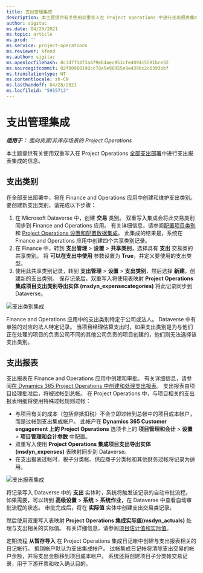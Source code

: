 ```yaml
---
title: 支出管理集成
description: 本主题提供有关使用双重写入在 Project Operations 中进行支出报表集成的信息。
author: sigitac
ms.date: 04/28/2021
ms.topic: article
ms.prod: ''
ms.service: project-operations
ms.reviewer: kfend
ms.author: sigitac
ms.openlocfilehash: 8c347f14f3a479eb4aec951cfe4094c5581bce32
ms.sourcegitcommit: 02f00960198cc78a5e96955a9e4390c2c6393bbf
ms.translationtype: HT
ms.contentlocale: zh-CN
ms.lasthandoff: 04/28/2021
ms.locfileid: "5955713"
---
```

# <a name="expense-management-integration"></a>支出管理集成

_**适用于：** 面向资源/非库存场景的 Project Operations_

本主题提供有关使用双重写入在 Project Operations [全部支出部署](../expense/expense-overview.md)中进行支出报表集成的信息。

## <a name="expense-categories"></a>支出类别

在全部支出部署中，将在 Finance and Operations 应用中创建和维护支出类别。 要创建新支出类别，请完成以下步骤：

1. 在 Microsoft Dataverse 中，创建 **交易** 类别。 双重写入集成会将此交易类别同步到 Finance and Operations 应用。 有关详细信息，请参阅[配置项目类别](/dynamics365/project-operations/project-accounting/configure-project-categories)和 [Project Operations 设置和配置数据集成](resource-dual-write-setup-integration.md)。 此集成的结果是，系统在 Finance and Operations 应用中创建四个共享类别记录。
2. 在 Finance 中，转到 **支出管理** > **设置** > **共享类别**，选择具有 **支出** 交易类的共享类别。 将 **可以在支出中使用** 参数设置为 **True**，并定义要使用的支出类型。
3. 使用此共享类别记录，转到 **支出管理** > **设置** > **支出类别**，然后选择 **新建**，创建新的支出类别。 保存记录后，双重写入将使用表映射 **Project Operations 集成项目支出类别导出实体 (msdyn\_expensecategories)** 将此记录同步到 Dataverse。

  ![支出类别集成](./media/DW6ExpenseCategories.png)

Finance and Operations 应用中的支出类别特定于公司或法人。 Dataverse 中有单独的对应的法人特定记录。 当项目经理估算支出时，如果支出类别是为与他们正在处理的项目的负责公司不同的其他公司负责的项目创建的，他们则无法选择该支出类别。 

## <a name="expense-reports"></a>支出报表

支出报表在 Finance and Operations 应用中创建和审批。 有关详细信息，请参阅[在 Dynamics 365 Project Operations 中创建和处理支出报表](/learn/modules/create-process-expense-reports/)。 支出报表由项目经理批准后，将被过帐到总帐。 在 Project Operations 中，与项目相关的支出报表明细将使用特殊过帐规则过帐：

  - 与项目有关的成本（包括非抵扣税）不会立即过帐到总帐中的项目成本帐户，而是过帐到支出集成帐户。 此帐户在 **Dynamics 365 Customer engagement 上的 Project Operations** 选项卡上的 **项目管理和会计** > **设置** > **项目管理和会计参数** 中配置。
  - 双重写入使用 **Project Operations 集成项目支出导出实体 (msdyn\_expenses)** 表映射同步到 Dataverse。
  - 在支出报表过帐时，税子分类帐、供应商子分类帐和其他财务过帐将记录为适用。

  ![支出报表集成](./media/DW6ExpenseReports.png)

将记录写入 Dataverse 中的 **支出** 实体时，系统将触发该记录的自动审批流程。 如果需要，可以转到 **高级设置** > **系统** > **系统作业**，在 Dataverse 中查看自动审批流程的状态。 审批完成后，将在 **实际值** 实体中创建支出交易类记录。

然后使用双重写入表映射 **Project Operations 集成实际值(msdyn\_actuals)** 处理与支出相关的实际值。 有关详细信息，请参阅[项目估计值和实际值](resource-dual-write-estimates-actuals.md)。

定期流程 **从暂存导入** 在 Project Operations 集成日记帐中创建与支出报表相关的日记帐行。 抵销帐户默认为支出集成帐户。 过帐集成日记帐将清除支出交易的帐户余额，并将支出金额移到项目成本帐户。 系统还将创建项目子分类帐交易记录，用于下游开票和收入确认目的。
